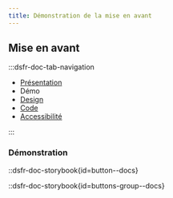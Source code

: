 ```yaml
---
title: Démonstration de la mise en avant
---
```


## Mise en avant

:::dsfr-doc-tab-navigation

- [Présentation](../index.md)
- Démo
- [Design](../design/index.md)
- [Code](../code/index.md)
- [Accessibilité](../accessibility/index.md)

:::

### Démonstration

::dsfr-doc-storybook{id=button--docs}

::dsfr-doc-storybook{id=buttons-group--docs}
